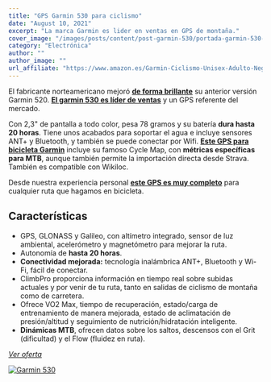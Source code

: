 ```yaml
---
title: "GPS Garmin 530 para ciclismo"
date: "August 10, 2021"
excerpt: "La marca Garmin es lider en ventas en GPS de montaña."
cover_image: "/images/posts/content/post-garmin-530/portada-garmin-530-gps.jpg"
category: "Electrónica"
author: ""
author_image: ""
url_affiliate: "https://www.amazon.es/Garmin-Ciclismo-Unisex-Adulto-Negro/dp/B07RZ95D6L?__mk_es_ES=%C3%85M%C3%85%C5%BD%C3%95%C3%91&dchild=1&keywords=garmin+530&qid=1630776934&sr=8-1&linkCode=ll1&tag=devser-21&linkId=f444227930c80192a10a31db105715ed&language=es_ES&ref_=as_li_ss_tl"
---
```


El fabricante norteamericano mejoró [**de forma brillante**](https://www.amazon.es/Garmin-Ciclismo-Unisex-Adulto-Negro/dp/B07RZ95D6L?__mk_es_ES=%C3%85M%C3%85%C5%BD%C3%95%C3%91&dchild=1&keywords=garmin+530&qid=1630776934&sr=8-1&linkCode=ll1&tag=devser-21&linkId=f444227930c80192a10a31db105715ed&language=es_ES&ref_=as_li_ss_tl) su anterior versión Garmin 520. [**El garmin 530 es líder de ventas**](https://www.amazon.es/Garmin-Ciclismo-Unisex-Adulto-Negro/dp/B07RZ95D6L?__mk_es_ES=%C3%85M%C3%85%C5%BD%C3%95%C3%91&dchild=1&keywords=garmin+530&qid=1630776934&sr=8-1&linkCode=ll1&tag=devser-21&linkId=f444227930c80192a10a31db105715ed&language=es_ES&ref_=as_li_ss_tl) y un GPS referente del mercado.

Con 2,3" de pantalla a todo color, pesa 78 gramos y su batería **dura hasta 20 horas**. Tiene unos acabados para soportar el agua e incluye sensores ANT+ y Bluetooth, y también se puede conectar por Wifi. [**Este GPS para bicicleta Garmin**](https://www.amazon.es/Garmin-Ciclismo-Unisex-Adulto-Negro/dp/B07RZ95D6L?__mk_es_ES=%C3%85M%C3%85%C5%BD%C3%95%C3%91&dchild=1&keywords=garmin+530&qid=1630776934&sr=8-1&linkCode=ll1&tag=devser-21&linkId=f444227930c80192a10a31db105715ed&language=es_ES&ref_=as_li_ss_tl) incluye su famoso Cycle Map, con **métricas específicas para MTB**, aunque también permite la importación directa desde Strava. También es compatible con Wikiloc.

Desde nuestra experiencia personal [**este GPS es muy completo**](https://www.amazon.es/Garmin-Ciclismo-Unisex-Adulto-Negro/dp/B07RZ95D6L?__mk_es_ES=%C3%85M%C3%85%C5%BD%C3%95%C3%91&dchild=1&keywords=garmin+530&qid=1630776934&sr=8-1&linkCode=ll1&tag=devser-21&linkId=f444227930c80192a10a31db105715ed&language=es_ES&ref_=as_li_ss_tl) para cualquier ruta que hagamos en bicicleta.

## Características

- GPS, GLONASS y Galileo, con altímetro integrado, sensor de luz ambiental, acelerómetro y magnetómetro para mejorar la ruta. 
- Autonomía de **hasta 20 horas**. 
- **Conectividad mejorada:** tecnología inalámbrica ANT+, Bluetooth y Wi-Fi, fácil de conectar.
- ClimbPro proporciona información en tiempo real sobre subidas actuales y por venir de tu ruta, tanto en salidas de ciclismo de montaña como de carretera.
- Ofrece VO2 Max, tiempo de recuperación, estado/carga de entrenamiento de manera mejorada, estado de aclimatación de presión/altitud y seguimiento de nutrición/hidratación inteligente.
- **Dinámicas MTB**, ofrecen datos sobre los saltos, descensos con el Grit (dificultad) y el Flow (fluidez en ruta).

*[Ver oferta](https://www.amazon.es/Garmin-Ciclismo-Unisex-Adulto-Negro/dp/B07RZ95D6L?__mk_es_ES=%C3%85M%C3%85%C5%BD%C3%95%C3%91&dchild=1&keywords=garmin+530&qid=1630776934&sr=8-1&linkCode=ll1&tag=devser-21&linkId=f444227930c80192a10a31db105715ed&language=es_ES&ref_=as_li_ss_tl)*

[![Garmin 530](/images/posts/content/post-garmin-530/garmin-530.jpg)](https://www.amazon.es/Garmin-Ciclismo-Unisex-Adulto-Negro/dp/B07RZ95D6L?__mk_es_ES=%C3%85M%C3%85%C5%BD%C3%95%C3%91&dchild=1&keywords=garmin+530&qid=1630776934&sr=8-1&linkCode=ll1&tag=devser-21&linkId=f444227930c80192a10a31db105715ed&language=es_ES&ref_=as_li_ss_tl "Garmin 530")



